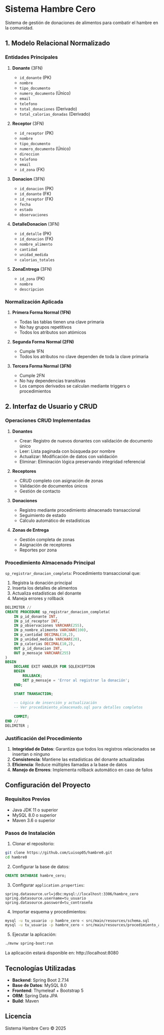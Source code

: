 # Sistema Hambre Cero

Sistema de gestión de donaciones de alimentos para combatir el hambre en la comunidad.

## 1. Modelo Relacional Normalizado

### Entidades Principales

1. **Donante** (3FN)
   - `id_donante` (PK)
   - `nombre`
   - `tipo_documento`
   - `numero_documento` (Único)
   - `email`
   - `telefono`
   - `total_donaciones` (Derivado)
   - `total_calorias_donadas` (Derivado)

2. **Receptor** (3FN)
   - `id_receptor` (PK)
   - `nombre`
   - `tipo_documento`
   - `numero_documento` (Único)
   - `direccion`
   - `telefono`
   - `email`
   - `id_zona` (FK)

3. **Donacion** (3FN)
   - `id_donacion` (PK)
   - `id_donante` (FK)
   - `id_receptor` (FK)
   - `fecha`
   - `estado`
   - `observaciones`

4. **DetalleDonacion** (3FN)
   - `id_detalle` (PK)
   - `id_donacion` (FK)
   - `nombre_alimento`
   - `cantidad`
   - `unidad_medida`
   - `calorias_totales`

5. **ZonaEntrega** (3FN)
   - `id_zona` (PK)
   - `nombre`
   - `descripcion`

### Normalización Aplicada

1. **Primera Forma Normal (1FN)**
   - Todas las tablas tienen una clave primaria
   - No hay grupos repetitivos
   - Todos los atributos son atómicos

2. **Segunda Forma Normal (2FN)**
   - Cumple 1FN
   - Todos los atributos no clave dependen de toda la clave primaria

3. **Tercera Forma Normal (3FN)**
   - Cumple 2FN
   - No hay dependencias transitivas
   - Los campos derivados se calculan mediante triggers o procedimientos

## 2. Interfaz de Usuario y CRUD

### Operaciones CRUD Implementadas

1. **Donantes**
   - Crear: Registro de nuevos donantes con validación de documento único
   - Leer: Lista paginada con búsqueda por nombre
   - Actualizar: Modificación de datos con validación
   - Eliminar: Eliminación lógica preservando integridad referencial

2. **Receptores**
   - CRUD completo con asignación de zonas
   - Validación de documentos únicos
   - Gestión de contacto

3. **Donaciones**
   - Registro mediante procedimiento almacenado transaccional
   - Seguimiento de estado
   - Cálculo automático de estadísticas

4. **Zonas de Entrega**
   - Gestión completa de zonas
   - Asignación de receptores
   - Reportes por zona

### Procedimiento Almacenado Principal

`sp_registrar_donacion_completa`: Procedimiento transaccional que:

1. Registra la donación principal
2. Inserta los detalles de alimentos
3. Actualiza estadísticas del donante
4. Maneja errores y rollback

```sql
DELIMITER //
CREATE PROCEDURE sp_registrar_donacion_completa(
    IN p_id_donante INT,
    IN p_id_receptor INT,
    IN p_observaciones VARCHAR(255),
    IN p_nombre_alimento VARCHAR(100),
    IN p_cantidad DECIMAL(10,2),
    IN p_unidad_medida VARCHAR(20),
    IN p_calorias DECIMAL(10,2),
    OUT p_id_donacion INT,
    OUT p_mensaje VARCHAR(255)
)
BEGIN
    DECLARE EXIT HANDLER FOR SQLEXCEPTION
    BEGIN
        ROLLBACK;
        SET p_mensaje = 'Error al registrar la donación';
    END;

    START TRANSACTION;
    
    -- Lógica de inserción y actualización
    -- Ver procedimiento_almacenado.sql para detalles completos
    
    COMMIT;
END //
DELIMITER ;
```

### Justificación del Procedimiento

1. **Integridad de Datos**: Garantiza que todos los registros relacionados se insertan o ninguno
2. **Consistencia**: Mantiene las estadísticas del donante actualizadas
3. **Eficiencia**: Reduce múltiples llamadas a la base de datos
4. **Manejo de Errores**: Implementa rollback automático en caso de fallos

## Configuración del Proyecto

### Requisitos Previos

- Java JDK 11 o superior
- MySQL 8.0 o superior
- Maven 3.6 o superior

### Pasos de Instalación

1. Clonar el repositorio:
```bash
git clone https://github.com/Luisop05/hambre0.git
cd hambre0
```

2. Configurar la base de datos:
```sql
CREATE DATABASE hambre_cero;
```

3. Configurar `application.properties`:
```properties
spring.datasource.url=jdbc:mysql://localhost:3306/hambre_cero
spring.datasource.username=tu_usuario
spring.datasource.password=tu_contraseña
```

4. Importar esquema y procedimientos:
```bash
mysql -u tu_usuario -p hambre_cero < src/main/resources/schema.sql
mysql -u tu_usuario -p hambre_cero < src/main/resources/procedimiento_almacenado.sql
```

5. Ejecutar la aplicación:
```bash
./mvnw spring-boot:run
```

La aplicación estará disponible en: http://localhost:8080

## Tecnologías Utilizadas

- **Backend**: Spring Boot 2.7.14
- **Base de Datos**: MySQL 8.0
- **Frontend**: Thymeleaf + Bootstrap 5
- **ORM**: Spring Data JPA
- **Build**: Maven

## Licencia

Sistema Hambre Cero © 2025 
